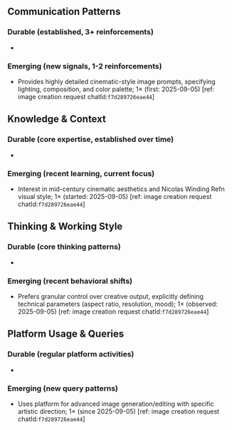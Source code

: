## Communication Patterns
### Durable (established, 3+ reinforcements)
- 

### Emerging (new signals, 1-2 reinforcements)
- Provides highly detailed cinematic-style image prompts, specifying lighting, composition, and color palette; 1× (first: 2025-09-05) [ref: image creation request chatId:`f7d289726eae44`]

## Knowledge & Context
### Durable (core expertise, established over time)
- 

### Emerging (recent learning, current focus)
- Interest in mid-century cinematic aesthetics and Nicolas Winding Refn visual style; 1× (started: 2025-09-05) [ref: image creation request chatId:`f7d289726eae44`]

## Thinking & Working Style
### Durable (core thinking patterns)
- 

### Emerging (recent behavioral shifts)
- Prefers granular control over creative output, explicitly defining technical parameters (aspect ratio, resolution, mood); 1× (observed: 2025-09-05) [ref: image creation request chatId:`f7d289726eae44`]

## Platform Usage & Queries
### Durable (regular platform activities)
- 

### Emerging (new query patterns)
- Uses platform for advanced image generation/editing with specific artistic direction; 1× (since 2025-09-05) [ref: image creation request chatId:`f7d289726eae44`]